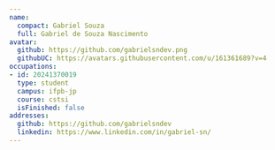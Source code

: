 ```yaml
---
name:
  compact: Gabriel Souza
  full: Gabriel de Souza Nascimento
avatar:
  github: https://github.com/gabrielsndev.png
  githubUC: https://avatars.githubusercontent.com/u/161361689?v=4
occupations:
- id: 20241370019
  type: student
  campus: ifpb-jp
  course: cstsi
  isFinished: false
addresses:
  github: https://github.com/gabrielsndev
  linkedin: https://www.linkedin.com/in/gabriel-sn/
---
```

